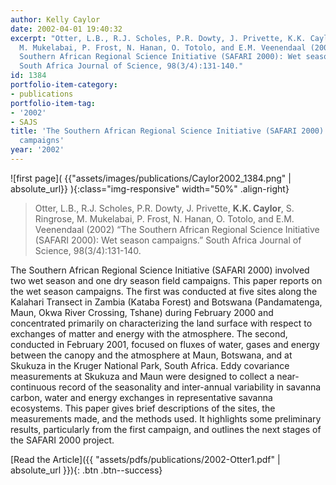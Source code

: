 ```yaml
---
author: Kelly Caylor
date: 2002-04-01 19:40:32
excerpt: "Otter, L.B., R.J. Scholes, P.R. Dowty, J. Privette, K.K. Caylor, S. Ringrose,
  M. Mukelabai, P. Frost, N. Hanan, O. Totolo, and E.M. Veenendaal (2002) \u201CThe
  Southern African Regional Science Initiative (SAFARI 2000): Wet season campaigns.\u201D
  South Africa Journal of Science, 98(3/4):131-140."
id: 1384
portfolio-item-category:
- publications
portfolio-item-tag:
- '2002'
- SAJS
title: 'The Southern African Regional Science Initiative (SAFARI 2000): Wet season
  campaigns'
year: '2002'
---
```


![first page]( {{"assets/images/publications/Caylor2002_1384.png" | absolute_url}} ){:class="img-responsive" width="50%" .align-right}

> Otter, L.B., R.J. Scholes, P.R. Dowty, J. Privette, **K.K. Caylor**, S. Ringrose, M. Mukelabai, P. Frost, N. Hanan, O. Totolo, and E.M. Veenendaal (2002) “The Southern African Regional Science Initiative (SAFARI 2000): Wet season campaigns.” South Africa Journal of Science, 98(3/4):131-140.


The Southern African Regional Science Initiative (SAFARI 2000) involved two wet season and one dry season field campaigns. This paper reports on the wet season campaigns. The first was conducted at five sites along the Kalahari Transect in Zambia (Kataba Forest) and Botswana (Pandamatenga, Maun, Okwa River Crossing, Tshane) during February 2000 and concentrated primarily on characterizing the land surface with respect to exchanges of matter and energy with the atmosphere. The second, conducted in February 2001, focused on fluxes of water, gases and energy between the canopy and the atmosphere at Maun, Botswana, and at Skukuza in the Kruger National Park, South Africa. Eddy covariance measurements at Skukuza and Maun were designed to collect a near-continuous record of the seasonality and inter-annual variability in savanna carbon, water and energy exchanges in representative savanna ecosystems. This paper gives brief descriptions of the sites, the measurements made, and the methods used. It highlights some preliminary results, particularly from the first campaign, and outlines the next stages of the SAFARI 2000 project.


[Read the Article]({{ "assets/pdfs/publications/2002-Otter1.pdf" | absolute_url }}){: .btn .btn--success}
